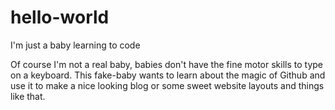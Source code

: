 # hello-world
I'm just a baby learning to code

Of course I'm not a real baby, babies don't have the fine motor skills to type on a keyboard. This fake-baby wants to learn about the magic of Github and use it to make a nice looking blog or some sweet website layouts and things like that. 
